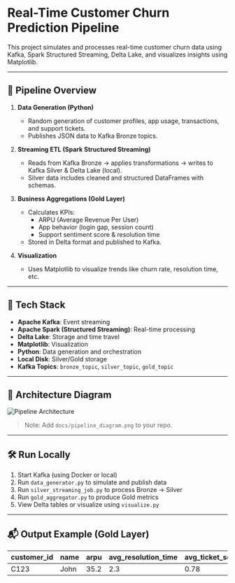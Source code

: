 # Real-Time Customer Churn Prediction Pipeline

This project simulates and processes real-time customer churn data using Kafka, Spark Structured Streaming, Delta Lake, and visualizes insights using Matplotlib.

---

## 🚀 Pipeline Overview

1. **Data Generation (Python)**
   - Random generation of customer profiles, app usage, transactions, and support tickets.
   - Publishes JSON data to Kafka Bronze topics.

2. **Streaming ETL (Spark Structured Streaming)**
   - Reads from Kafka Bronze → applies transformations → writes to Kafka Silver & Delta Lake (local).
   - Silver data includes cleaned and structured DataFrames with schemas.

3. **Business Aggregations (Gold Layer)**
   - Calculates KPIs:
     - ARPU (Average Revenue Per User)
     - App behavior (login gap, session count)
     - Support sentiment score & resolution time
   - Stored in Delta format and published to Kafka.

4. **Visualization**
   - Uses Matplotlib to visualize trends like churn rate, resolution time, etc.

---

## 📁 Tech Stack

- **Apache Kafka**: Event streaming
- **Apache Spark (Structured Streaming)**: Real-time processing
- **Delta Lake**: Storage and time travel
- **Matplotlib**: Visualization
- **Python**: Data generation and orchestration
- **Local Disk**: Silver/Gold storage
- **Kafka Topics**: `bronze_topic`, `silver_topic`, `gold_topic`

---

## 📸 Architecture Diagram

![Pipeline Architecture](docs/pipeline_diagram.png)

> Note: Add `docs/pipeline_diagram.png` to your repo.

---

## 🛠️ Run Locally

1. Start Kafka (using Docker or local)
2. Run `data_generator.py` to simulate and publish data
3. Run `silver_streaming_job.py` to process Bronze → Silver
4. Run `gold_aggregator.py` to produce Gold metrics
5. View Delta tables or visualize using `visualize.py`

---

## 📬 Output Example (Gold Layer)

| customer_id | name | arpu | avg_resolution_time | avg_ticket_sentiment | 
| ------------ | ---- | ---- | --------------------- | ------------------| 
| C123         | John | 35.2 | 2.3                   | 0.78               
